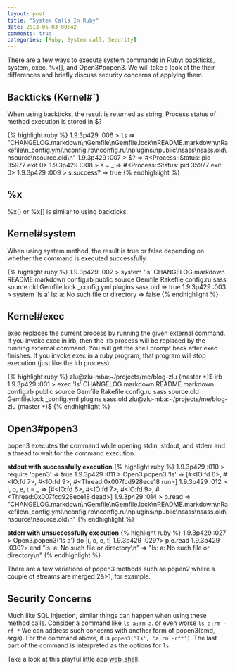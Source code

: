 ```yaml
---
layout: post
title: "System Calls In Ruby"
date: 2013-06-03 00:42
comments: true
categories: [Ruby, System call, Security]
---
```


There are a few ways to execute system commands in Ruby: backticks, system, exec, %x[], and Open3#popen3.
We will take a look at the their differences and briefly discuss security concerns of applying them.

## Backticks (Kernel#`)

When using backticks, the result is returned as string.  Process status of method execution is stored in $?

{% highlight ruby %}
1.9.3p429 :006 > `ls`
 => "CHANGELOG.markdown\nGemfile\nGemfile.lock\nREADME.markdown\nRakefile\n_config.yml\nconfig.rb\nconfig.ru\nplugins\npublic\nsass\nsass.old\nsource\nsource.old\n"
1.9.3p429 :007 > $?
 => #<Process::Status: pid 35977 exit 0>
1.9.3p429 :008 > s = _
 => #<Process::Status: pid 35977 exit 0>
1.9.3p429 :009 > s.success?
 => true
 {% endhighlight %}

## %x

%x() or %x[] is similar to using backticks.

## Kernel#system

When using system method, the result is true or false depending on whether the command is executed successfully.

{% highlight ruby %}
1.9.3p429 :002 > system 'ls'
CHANGELOG.markdown README.markdown    config.rb          public             source
Gemfile            Rakefile           config.ru          sass               source.old
Gemfile.lock       _config.yml        plugins            sass.old
 => true
1.9.3p429 :003 > system 'ls a'
ls: a: No such file or directory
 => false
{% endhighlight %}

## Kernel#exec

exec replaces the current process by running the given external command.  If you invoke exec in irb, then the irb process
will be replaced by the running external command.  You will get the shell prompt back after exec finishes.  If you invoke
exec in a ruby program, that program will stop execution (just like the irb process).

{% highlight ruby %}
zlu@zlu-mba:~/projects/me/blog-zlu (master *)$ irb
1.9.3p429 :001 > exec 'ls'
CHANGELOG.markdown README.markdown    config.rb          public             source
Gemfile            Rakefile           config.ru          sass               source.old
Gemfile.lock       _config.yml        plugins            sass.old
zlu@zlu-mba:~/projects/me/blog-zlu (master *)$
{% endhighlight %}

## Open3#popen3

popen3 executes the command while opening stdin, stdout, and stderr and a thread to wait for the command execution.

**stdout with successfully execution**
{% highlight ruby %}
1.9.3p429 :010 > require 'open3'
 => true
1.9.3p429 :011 > Open3.popen3 'ls'
 => [#<IO:fd 6>, #<IO:fd 7>, #<IO:fd 9>, #<Thread:0x007fcd928ece18 run>]
1.9.3p429 :012 > i, o, e, t = _
 => [#<IO:fd 6>, #<IO:fd 7>, #<IO:fd 9>, #<Thread:0x007fcd928ece18 dead>]
1.9.3p429 :014 > o.read
 => "CHANGELOG.markdown\nGemfile\nGemfile.lock\nREADME.markdown\nRakefile\n_config.yml\nconfig.rb\nconfig.ru\nplugins\npublic\nsass\nsass.old\nsource\nsource.old\n"
{% endhighlight %}

**stderr with unsuccessfully execution**
{% highlight ruby %}
1.9.3p429 :027 > Open3.popen3('ls a') do |i, o, e, t|
1.9.3p429 :029?>   p e.read
1.9.3p429 :030?>   end
"ls: a: No such file or directory\n"
 => "ls: a: No such file or directory\n"
{% endhighlight %}

There are a few variations of popen3 methods such as popen2 where a couple of streams are merged 2&>1, for example.

## Security Concerns

Much like SQL Injection, similar things can happen when using these method calls.
Consider a command like `ls a;rm a`.  or even worse `ls a;rm -rf *`
We can address such concerns with another form of popen3(cmd, args).  For the command above, it is
`popen3('ls', 'a;rm -rf*')`.  The last part of the command is interpreted as the options for `ls`.

Take a look at this playful little app [web_shell](https://github.com/zlu/web_shell).